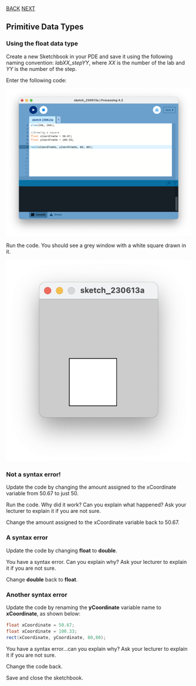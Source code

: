[BACK](/topics/topic02/05.html) [NEXT](/topics/topic02/lab02/07.html)

## Primitive Data Types

### Using the float data type

Create a new Sketchbook in your PDE and save it using the following naming convention:  *labXX_stepYY*, where *XX* is the number of the lab and *YY* is the number of the step.

Enter the following code:

![Using the float data type to set the coordinates of a square](./img/11.png)

Run the code.  You should see a grey window with a white square drawn in it.

![Using the float data type to set the coordinates of a square](./img/11a.png)
### Not a syntax error!

Update the code by changing the amount assigned to the xCoordinate variable from 50.67 to just 50.

Run the code.  Why did it work? Can you explain what happened?  Ask your lecturer to explain it if you are not sure. 

Change the amount assigned to the xCoordinate variable back to 50.67.


### A syntax error

Update the code by changing **float** to **double**.  

You have a syntax error.  Can you explain why?  Ask your lecturer to explain it if you are not sure. 

Change **double** back to **float**.


### Another syntax error

Update the code by renaming the **yCoordinate** variable name to **xCoordinate**, as shown below:

~~~java
float xCoordinate = 50.67;
float xCoordinate = 100.33;
rect(xCoordinate, yCoordinate, 80,80);
~~~

You have a syntax error...can you explain why?  Ask your lecturer to explain it if you are not sure. 

Change the code back.

Save and close the sketchbook.

	